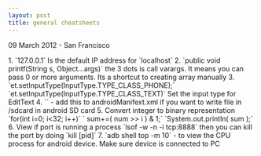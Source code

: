 ```yaml
---
layout: post
title: general cheatsheets
---
```


<p class="meta">09 March 2012 - San Francisco</p>
1. `127.0.0.1` Is the default IP address for `localhost`
2.  `public void printf(String s, Object...args)` the 3 dots is call varargs. It means you can pass 0 or more arguments. 
Its a shortcut to creating array manually
3. `et.setInputType(InputType.TYPE_CLASS_PHONE);`  `et.setInputType(InputType.TYPE_CLASS_TEXT)` 
Set the input type for EditText
4. `<uses-permission android:name="android.permission.WRITE_EXTERNAL_STORAGE" />` - add this to androidManifext.xml if 
    you want to write file in /sdcard in android SD card 
5. Convert integer to binary representation
`for(int i=0; i<32; i++)`
` sum+=( num >> i ) & 1;`
`System.out.println( sum );`
6. View if port is running a process `lsof -w -n -i tcp:8888` then you can kill the port by doing `kill [pid]`
7. `adb shell top -m 10` - to view the CPU process for android device. Make sure device is connected to PC
                        







